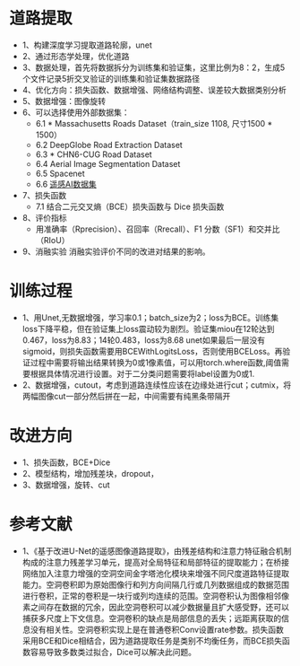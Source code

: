 # 道路提取

- 1、构建深度学习提取道路轮廓，unet
- 2、通过形态学处理，优化道路
- 3、数据处理，首先将数据拆分为训练集和验证集，这里比例为8：2，生成5个文件记录5折交叉验证的训练集和验证集数据路径
- 4、优化方向：损失函数、数据增强、网络结构调整、误差较大数据类别分析
- 5、数据增强：图像旋转
- 6、可以选择使用外部数据集：
  - 6.1 * Massachusetts Roads Dataset（train_size 1108, 尺寸1500 * 1500）
  - 6.2 DeepGlobe Road Extraction Dataset
  - 6.3 * CHN6-CUG Road Dataset
  - 6.4 Aerial Image Segmentation Dataset
  - 6.5 Spacenet
  - 6.6 [遥感AI数据集](https://blog.csdn.net/nominior/article/details/105247990)
- 7、损失函数
  - 7.1 结合二元交叉熵（BCE）损失函数与 Dice 损失函数
- 8、评价指标
  - 用准确率（Rprecision）、召回率（Rrecall）、F1 分数（SF1）和交并比（RIoU）
- 9、消融实验
  消融实验评价不同的改进对结果的影响。


# 训练过程
- 1、用Unet,无数据增强，学习率0.1；batch_size为2；loss为BCE。训练集loss下降平稳，但在验证集上loss震动较为剧烈。验证集miou在12轮达到0.467，loss为8.83；14轮0.483，loss为8.68
unet如果最后一层没有sigmoid，则损失函数需要用BCEWithLogitsLoss，否则使用BCELoss。再验证过程中需要将输出结果转换为0或1像素值，可以用torch.where函数,阈值需要根据具体情况进行设置。对于二分类问题需要将label设置为0或1.
- 2、数据增强，cutout，考虑到道路连续性应该在边缘处进行cut；cutmix，将两幅图像cut一部分然后拼在一起，中间需要有纯黑条带隔开


# 改进方向
- 1、损失函数，BCE+Dice
- 2、模型结构，增加残差块，dropout，
- 3、数据增强，旋转、cut


# 参考文献
- 1、《基于改进U-Net的遥感图像道路提取》，由残差结构和注意力特征融合机制构成的注意力残差学习单元，提高对全局特征和局部特征的提取能力；在桥接网络加入注意力增强的空洞空间金字塔池化模块来增强不同尺度道路特征提取能力。空洞卷积即为原始图像行和列方向间隔几行或几列数据组成的数据范围进行卷积，正常的卷积是一块行或列均连续的范围。空洞卷积认为图像相邻像素之间存在数据的冗余，因此空洞卷积可以减少数据量且扩大感受野，还可以捕获多尺度上下文信息。空洞卷积的缺点是局部信息的丢失；远距离获取的信息没有相关性。空洞卷积实现上是在普通卷积Conv设置rate参数。损失函数采用BCE和Dice相结合，因为道路提取任务是类别不均衡任务，而BCE损失函数容易导致多数类过拟合，Dice可以解决此问题。
